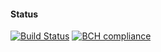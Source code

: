 #### Status
[![Build Status](https://travis-ci.org/thecoons/ci_test.svg?branch=master)](https://travis-ci.org/thecoons/ci_test)
[![BCH compliance](https://bettercodehub.com/edge/badge/thecoons/ci_test?branch=master)](https://bettercodehub.com/)
